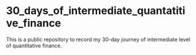 # 30_days_of_intermediate_quantatitive_finance
This is a public repository to record my 30-day journey of intermediate level of quantitative finance. 
